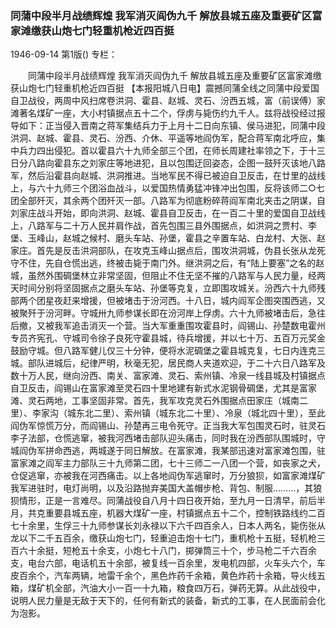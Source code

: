 ### 同蒲中段半月战绩辉煌  我军消灭阎伪九千  解放县城五座及重要矿区富家滩缴获山炮七门轻重机枪近四百挺

1946-09-14
第1版()
专栏：

　　同蒲中段半月战绩辉煌
    我军消灭阎伪九千
    解放县城五座及重要矿区富家滩缴获山炮七门轻重机枪近四百挺
    【本报阳城八日电】震撼同蒲全线之同蒲中段爱国自卫战役，两周中风扫席卷洪洞、霍县、赵城、灵石、汾西五城，富（前误傅）家滩著名煤矿一座，大小村镇据点五十二个，俘虏与毙伤约九千人。兹将战役经过报导如下：正当侵入晋南之蒋军集结兵力于上月十二日向东镇、侯马进犯，同蒲中段洪洞、赵城、霍县、灵石、汾西、介休、平遥等地阎伪军，配合蒋军南北呼应，集中兵力四出侵犯。首以霍县六十九师全部三个团，在师长周建社率领之下，于十三日分八路向霍县东之刘家庄等地进犯，且以包围迂回姿态，企图一鼓歼灭该地八路军，然后沿霍县向赵城、洪洞推进。当地军民不得已被迫自卫反击，在廿里的战线上，与六十九师三个团浴血战斗，以爱国热情勇猛冲锋冲出包围，反将该师二○七团全部歼灭，其余两个团歼灭一部。八路军为彻底粉碎蒋阎军南北夹击之阴谋，自刘家庄战斗开始，即向洪洞、赵城、霍县自卫反击，在一百二十里的爱国自卫战线上，八路军与二十万人民并肩作战，首先包围三县外围据点，如洪洞之贾村、李堡、玉峰山，赵城之候村、磨头车站、孙堡，霍县之辛置车站、白龙村、大张、赵家庄。首先是反击洪洞部队，在攻克玉峰山据点后，围攻洪洞城，伪县长张从龙死守不住，先自仓慌出逃，终被击毙于南门外。继洪洞之后，有“陆上要塞”之名的赵城，虽然外围碉堡林立非常坚固，但阻止不住无坚不摧的八路军与人民力量，经两天时间分别将坚固据点之磨头车站、孙堡等克复，立即围攻城关。汾西六十九师残部两个团星夜赶来增援，但被堵击于汾河西。十八日，城内阎军企图突围西逃，又被聚歼于汾河畔。守城卅九师参谋长即在汾河岸上俘虏。六十九师被堵击后，急往后撤，又被我军追击消灭一个营。当大军重重围攻霍县时，阎锡山、孙楚数电霍州专员齐宪孔、守城司令徐子良死守霍县城，待兵增援，并以七十万、五百万元奖金鼓励守城。但八路军健儿仅三十分钟，便将水泥碉堡之霍县城克复，七日内连克三城。部队进城后，纪律严明，秋毫无犯，居民商人夹道欢迎，于二十六日八路军及数十万人民，继向汾西、南关、富家滩、灵石、索州镇、冷泉一线县城及村镇据点自卫反击，阎锡山在富家滩至灵石四十里地建有新式水泥钢骨碉堡，尤其是富家滩、灵石两地，工事坚固非常。首先，我军攻克灵石外围据点田家庄（城南二里）、李家沟（城东北二里）、索州镇（城东北二十里）、冷泉（城北四十里），至此阎伪军惊慌万分，而阎锡山、孙楚再三电令死守。正当我大军包围灵石时，驻灵石李子法部，仓慌逃窜，被我河西堵击部队迎头痛击，同时我在汾西部队围城时，守城阎伪军拼命西逃，两城遂于同日解放。在富家滩，我某部迅速对富家滩包围，驻富家滩之阎军主力部队三十九师第二团，七十三师二一八团一个营，如丧家之犬，仓促逃窜，亦被我在河西痛击。以上各地阎伪军逃窜时，万分狼狈，如富家滩煤矿我军进驻时，电灯尚明，以及沿路抛弃美国大盖帽步枪、背包、制服………，其狼狈情形，正是一言难尽。同蒲战役自八月十四日夜开始，至九月一日清早，前后半月，共克重要县城五座，机器大煤矿一座，村镇据点五十二个，控制铁路线约二百七十余里，生俘三十九师参谋长刘永禄以下六千四百余人，日本人两名，毙伤张从龙以下二千五百余，缴获山炮七门，轻重迫击炮十七门，重机枪十五挺，轻机枪三百六十余挺，短枪五十余支，小炮七十八门，掷弹筒三十个，步马枪二千六百余支，电台六部，电话机五十余部，被复线一百余里，发电机四部，火车头六个，车皮百余个，汽车两辆，地雷千余个，黑色炸药千余箱，黄色炸药十余箱，导火线五箱，煤矿机全部，汽油大小一百一十九箱，粮食四万石，弹药无算。从此战役中，说明人民力量是无敌于天下的，任何有新式的装备，新式的工事，在人民面前会化为泡影。
